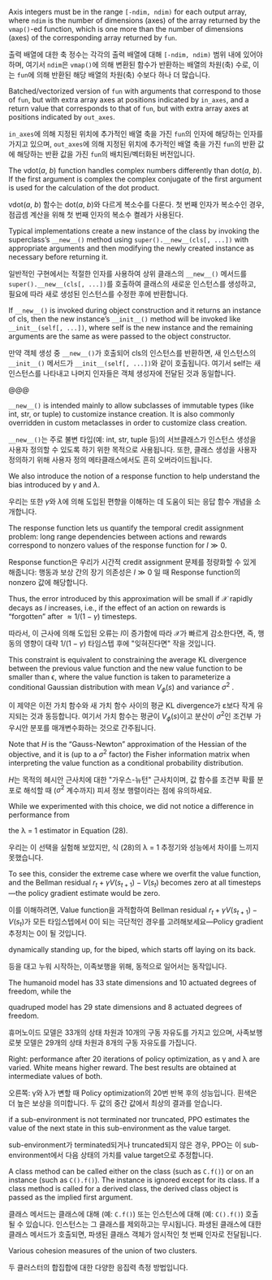 Axis integers must be in the range `[-ndim, ndim)` for each output array, where `ndim` is the number of dimensions (axes) of the array returned by the `vmap()`-ed function, which is one more than the number of dimensions (axes) of the corresponding array returned by `fun`.

출력 배열에 대한 축 정수는 각각의 출력 배열에 대해 `[-ndim, ndim)` 범위 내에 있어야 하며, 여기서 `ndim`은 `vmap()`에 의해 변환된 함수가 반환하는 배열의 차원(축) 수로, 이는 `fun`에 의해 반환된 해당 배열의 차원(축) 수보다 하나 더 많습니다.

Batched/vectorized version of `fun` with arguments that correspond to those of `fun`, but with extra array axes at positions indicated by `in_axes`, and a return value that corresponds to that of `fun`, but with extra array axes at positions indicated by `out_axes`.

`in_axes`에 의해 지정된 위치에 추가적인 배열 축을 가진 `fun`의 인자에 해당하는 인자를 가지고 있으며, `out_axes`에 의해 지정된 위치에 추가적인 배열 축을 가진 `fun`의 반환 값에 해당하는 반환 값을 가진 `fun`의 배치된/벡터화된 버전입니다.

The vdot(*a*, *b*) function handles complex numbers differently than dot(*a*, *b*). If the first argument is complex the complex conjugate of the first argument is used for the calculation of the dot product.

vdot(*a*, *b*) 함수는 dot(*a*, *b*)와 다르게 복소수를 다룬다. 첫 번째 인자가 복소수인 경우, 점곱셈 계산을 위해 첫 번째 인자의 복소수 켤레가 사용된다.

Typical implementations create a new instance of the class by invoking the superclass’s `__new__()` method using `super().__new__(cls[, ...])` with appropriate arguments and then modifying the newly created instance as necessary before returning it.

일반적인 구현에서는 적절한 인자를 사용하여 상위 클래스의 `__new__()` 메서드를 `super().__new__(cls[, ...])`를 호출하여 클래스의 새로운 인스턴스를 생성하고, 필요에 따라 새로 생성된 인스턴스를 수정한 후에 반환합니다.

If `__new__()` is invoked during object construction and it returns an instance of cls, then the new instance’s `__init__()` method will be invoked like `__init__(self[, ...])`, where self is the new instance and the remaining arguments are the same as were passed to the object constructor.

만약 객체 생성 중 `__new__()`가 호출되어 cls의 인스턴스를 반환하면, 새 인스턴스의 `__init__()` 메서드가 `__init__(self[, ...])`와 같이 호출됩니다. 여기서 self는 새 인스턴스를 나타내고 나머지 인자들은 객체 생성자에 전달된 것과 동일합니다.

@@@

`__new__()` is intended mainly to allow subclasses of immutable types (like int, str, or tuple) to customize instance creation. It is also commonly overridden in custom metaclasses in order to customize class creation.

`__new__()`는 주로 불변 타입(예: int, str, tuple 등)의 서브클래스가 인스턴스 생성을 사용자 정의할 수 있도록 하기 위한 목적으로 사용됩니다. 또한, 클래스 생성을 사용자 정의하기 위해 사용자 정의 메타클래스에서도 흔히 오버라이드됩니다.

We also introduce the notion of a response function to help understand the bias introduced by $γ$ and $λ$.

우리는 또한 $γ$와 $λ$에 의해 도입된 편향을 이해하는 데 도움이 되는 응답 함수 개념을 소개합니다.

The response function lets us quantify the temporal credit assignment problem: long range dependencies between actions and rewards correspond to nonzero values of the response function for $l \gg 0$.

Response function은 우리가 시간적 credit assignment 문제를 정량화할 수 있게 해줍니다: 행동과 보상 간의 장기 의존성은 $l ≫ 0$ 일 때 Response function의 nonzero 값에 해당합니다.

Thus, the error introduced by this approximation will be small if $\mathcal{X}$ rapidly decays as $l$ increases, i.e., if the effect of an action on rewards is “forgotten” after $≈ 1/(1 − γ)$ timesteps.

따라서, 이 근사에 의해 도입된 오류는 $l$이 증가함에 따라 $\mathcal{X}$가 빠르게 감소한다면, 즉, 행동의 영향이 대략 $1/(1 - γ)$ 타임스텝 후에 "잊혀진다면" 작을 것입니다.

This constraint is equivalent to constraining the average KL divergence between the previous value function and the new value function to be smaller than ϵ, where the value function is taken to parameterize a conditional Gaussian distribution with mean $V_\phi(s)$ and variance $σ^2$ .

이 제약은 이전 가치 함수와 새 가치 함수 사이의 평균 KL divergence가 ε보다 작게 유지되는 것과 동등합니다. 여기서 가치 함수는 평균이 $V_\phi(s)$이고 분산이 $σ^2$인 조건부 가우시안 분포를 매개변수화하는 것으로 간주됩니다.

Note that $H$ is the “Gauss-Newton” approximation of the Hessian of the objective, and it is (up to a $σ^2$ factor) the Fisher information matrix when interpreting the value function as a conditional probability distribution.

$H$는 목적의 헤시안 근사치에 대한 "가우스-뉴턴" 근사치이며, 값 함수를 조건부 확률 분포로 해석할 때 ($σ^2$ 계수까지) 피셔 정보 행렬이라는 점에 유의하세요.

While we experimented with this choice, we did not notice a difference in performance from

the λ = 1 estimator in Equation (28).

우리는 이 선택을 실험해 보았지만, 식 (28)의 λ = 1 추정기와 성능에서 차이를 느끼지 못했습니다.

To see this, consider the extreme case where we overfit the value function, and the Bellman residual $r_t + γV (s_{t+1}) − V (s_t)$ becomes zero at all timesteps—the policy gradient estimate would be zero.

이를 이해하려면, Value function을 과적합하여 Bellman residual $r_t + γV (s_{t+1}) − V (s_t)$가 모든 타임스텝에서 0이 되는 극단적인 경우를 고려해보세요—Policy gradient 추정치는 0이 될 것입니다.

dynamically standing up, for the biped, which starts off laying on its back.

등을 대고 누워 시작하는, 이족보행을 위해, 동적으로 일어서는 동작입니다.

The humanoid model has 33 state dimensions and 10 actuated degrees of freedom, while the

quadruped model has 29 state dimensions and 8 actuated degrees of freedom.

휴머노이드 모델은 33개의 상태 차원과 10개의 구동 자유도를 가지고 있으며, 사족보행 로봇 모델은 29개의 상태 차원과 8개의 구동 자유도를 가집니다.

Right: performance after 20 iterations of policy optimization, as γ and λ are varied. White means higher reward. The best results are obtained at intermediate values of both.

오른쪽: γ와 λ가 변할 때 Policy optimization의 20번 반복 후의 성능입니다. 흰색은 더 높은 보상을 의미합니다. 두 값의 중간 값에서 최상의 결과를 얻습니다.

if a sub-environment is not terminated nor truncated, PPO estimates the value of the next state in this sub-environment as the value target.

sub-environment가 terminated되거나 truncated되지 않은 경우, PPO는 이 sub-environment에서 다음 상태의 가치를 value target으로 추정합니다.

A class method can be called either on the class (such as `C.f()`) or on an instance (such as `C().f()`). The instance is ignored except for its class. If a class method is called for a derived class, the derived class object is passed as the implied first argument.

클래스 메서드는 클래스에 대해 (예: `C.f()`) 또는 인스턴스에 대해 (예: `C().f()`) 호출될 수 있습니다. 인스턴스는 그 클래스를 제외하고는 무시됩니다. 파생된 클래스에 대한 클래스 메서드가 호출되면, 파생된 클래스 객체가 암시적인 첫 번째 인자로 전달됩니다.

Various cohesion measures of the union of two clusters.

두 클러스터의 합집합에 대한 다양한 응집력 측정 방법입니다.

